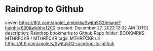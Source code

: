 # Raindrop to Github

cover: https://ifttt.com/applet_embeds/Swjtq5G2/image?height=630&width=1200
created: December 27, 2022 12:02 AM (UTC)
description: Raindrop bookmarks to Github Repo
folder: BOOKMRKS-MTHRFCKR / MTHRFCKR
tags: MTHRFCKR
url: https://ifttt.com/applets/Swjtq5G2-raindrop-to-github